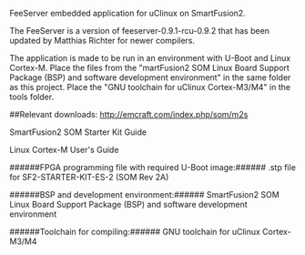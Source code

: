 FeeServer embedded application for uClinux on SmartFusion2.

The FeeServer is a version of feeserver-0.9.1-rcu-0.9.2 that has been updated by Matthias Richter for newer compilers.

The application is made to be run in an environment with U-Boot and Linux Cortex-M. Place the files from the "martFusion2 SOM Linux Board Support Package (BSP) and software development environment" in the same folder as this project. Place the "GNU toolchain for uClinux Cortex-M3/M4" in the tools folder.

##Relevant downloads:
http://emcraft.com/index.php/som/m2s

SmartFusion2 SOM Starter Kit Guide

Linux Cortex-M User's Guide

######FPGA programming file with required U-Boot image:###### .stp file for SF2-STARTER-KIT-ES-2 (SOM Rev 2A)

######BSP and development environment:###### SmartFusion2 SOM Linux Board Support Package (BSP) and software development environment

######Toolchain for compiling:###### GNU toolchain for uClinux Cortex-M3/M4
